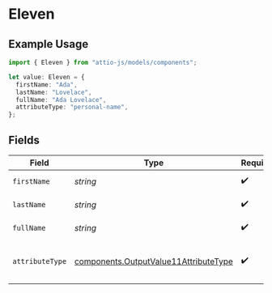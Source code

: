 # Eleven

## Example Usage

```typescript
import { Eleven } from "attio-js/models/components";

let value: Eleven = {
  firstName: "Ada",
  lastName: "Lovelace",
  fullName: "Ada Lovelace",
  attributeType: "personal-name",
};
```

## Fields

| Field                                                                                          | Type                                                                                           | Required                                                                                       | Description                                                                                    | Example                                                                                        |
| ---------------------------------------------------------------------------------------------- | ---------------------------------------------------------------------------------------------- | ---------------------------------------------------------------------------------------------- | ---------------------------------------------------------------------------------------------- | ---------------------------------------------------------------------------------------------- |
| `firstName`                                                                                    | *string*                                                                                       | :heavy_check_mark:                                                                             | The first name.                                                                                | Ada                                                                                            |
| `lastName`                                                                                     | *string*                                                                                       | :heavy_check_mark:                                                                             | The last name.                                                                                 | Lovelace                                                                                       |
| `fullName`                                                                                     | *string*                                                                                       | :heavy_check_mark:                                                                             | The full name.                                                                                 | Ada Lovelace                                                                                   |
| `attributeType`                                                                                | [components.OutputValue11AttributeType](../../models/components/outputvalue11attributetype.md) | :heavy_check_mark:                                                                             | The attribute type of the value.                                                               | personal-name                                                                                  |